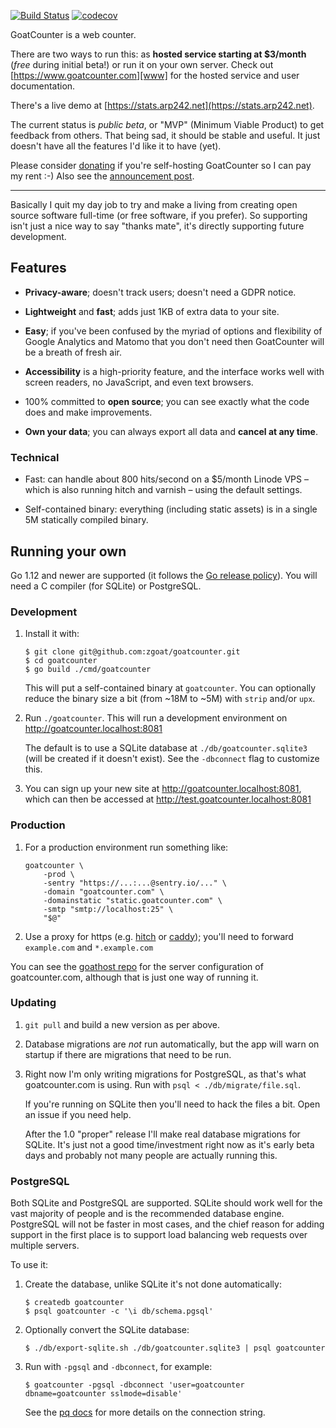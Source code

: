 [![Build Status](https://travis-ci.org/zgoat/goatcounter.svg?branch=master)](https://travis-ci.org/zgoat/goatcounter)
[![codecov](https://codecov.io/gh/zgoat/goatcounter/branch/master/graph/badge.svg)](https://codecov.io/gh/zgoat/goatcounter)

GoatCounter is a web counter.

There are two ways to run this: as **hosted service starting at $3/month**
(*free* during initial beta!) or run it on your own server. Check out
[https://www.goatcounter.com][www] for the hosted service and user
documentation.

There's a live demo at [https://stats.arp242.net](https://stats.arp242.net).

The current status is *public beta*, or "MVP" (Minimum Viable Product) to get
feedback from others. That being sad, it should be stable and useful. It just
doesn't have all the features I'd like it to have (yet).

Please consider [donating][patreon] if you're self-hosting GoatCounter so I can
pay my rent :-) Also see the [announcement post][launch].

---

Basically I quit my day job to try and make a living from creating open source
software full-time (or free software, if you prefer). So supporting isn't just a
nice way to say "thanks mate", it's directly supporting future development.

Features
--------

- **Privacy-aware**; doesn't track users; doesn't need a GDPR notice.

- **Lightweight** and **fast**; adds just 1KB of extra data to your site.

- **Easy**; if you've been confused by the myriad of options and flexibility of
  Google Analytics and Matomo that you don't need then GoatCounter will be a
  breath of fresh air. 

- **Accessibility** is a high-priority feature, and the interface works well
  with screen readers, no JavaScript, and even text browsers.

- 100% committed to **open source**; you can see exactly what the code does and
  make improvements.

- **Own your data**; you can always export all data and **cancel at any time**.

### Technical

- Fast: can handle about 800 hits/second on a $5/month Linode VPS – which is
  also running hitch and varnish – using the default settings.

- Self-contained binary: everything (including static assets) is in a single 5M
  statically compiled binary.

Running your own
----------------

Go 1.12 and newer are supported (it follows the [Go release policy][rp]). You
will need a C compiler (for SQLite) or PostgreSQL.

### Development

1. Install it with:

       $ git clone git@github.com:zgoat/goatcounter.git
       $ cd goatcounter
       $ go build ./cmd/goatcounter

   This will put a self-contained binary at `goatcounter`. You can optionally
   reduce the binary size a bit (from ~18M to ~5M) with `strip` and/or `upx`.

2. Run `./goatcounter`. This will run a development environment on
   http://goatcounter.localhost:8081

   The default is to use a SQLite database at `./db/goatcounter.sqlite3` (will
   be created if it doesn't exist). See the `-dbconnect` flag to customize this.

3. You can sign up your new site at http://goatcounter.localhost:8081, which can
   then be accessed at http://test.goatcounter.localhost:8081

### Production

1. For a production environment run something like:

       goatcounter \
           -prod \
           -sentry "https://...:...@sentry.io/..." \
           -domain "goatcounter.com" \
           -domainstatic "static.goatcounter.com" \
           -smtp "smtp://localhost:25" \
           "$@"

2. Use a proxy for https (e.g. [hitch][hitch] or [caddy][caddy]); you'll need to
   forward `example.com` and `*.example.com`

You can see the [goathost repo][goathost] for the server configuration of
goatcounter.com, although that is just one way of running it.

### Updating

1. `git pull` and build a new version as per above.

2. Database migrations are *not* run automatically, but the app will warn on
   startup if there are migrations that need to be run.

3. Right now I'm only writing migrations for PostgreSQL, as that's what
   goatcounter.com is using. Run with `psql < ./db/migrate/file.sql`.

   If you're running on SQLite then you'll need to hack the files a bit. Open an
   issue if you need help.

   After the 1.0 "proper" release I'll make real database migrations for SQLite.
   It's just not a good time/investment right now as it's early beta days and
   probably not many people are actually running this.

### PostgreSQL

Both SQLite and PostgreSQL are supported. SQLite should work well for the vast
majority of people and is the recommended database engine. PostgreSQL will not
be faster in most cases, and the chief reason for adding support in the first
place is to support load balancing web requests over multiple servers.

To use it:

1. Create the database, unlike SQLite it's not done automatically:

       $ createdb goatcounter
       $ psql goatcounter -c '\i db/schema.pgsql'

2. Optionally convert the SQLite database:

       $ ./db/export-sqlite.sh ./db/goatcounter.sqlite3 | psql goatcounter

3. Run with `-pgsql` and `-dbconnect`, for example:

       $ goatcounter -pgsql -dbconnect 'user=goatcounter dbname=goatcounter sslmode=disable'

   See the [pq docs][pq] for more details on the connection string.


[www]: https://www.goatcounter.com
[privacy]: https://goatcounter.com/privacy
[pq]: https://godoc.org/github.com/lib/pq
[goathost]: https://github.com/zgoat/goathost
[patreon]: https://www.patreon.com/arp242
[launch]: https://arp242.net/goatcounter.html
[rp]: https://golang.org/doc/devel/release.html#policy
[hitch]: https://github.com/varnish/hitch
[caddy]: https://caddyserver.com/
